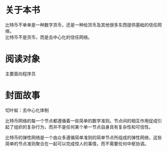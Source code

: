 # 关于本书
比特币不单单是一种数字货币，还是一种给货币及其他很多东西提供基础的信任网络。  
比特币不是货币，而是去中心化的信任网络。  

# 阅读对象
主要面向程序员  

# 封面故事
切叶蚁：去中心化体制  

比特币网络的每一个节点都遵循着一些简单的数学准则。节点间的相互作用促成引起了组织的复杂行为，而并不是任何某个单一节点自身具有复杂性和可信性。  

比特币的弹性网络是一个由众多遵循简单准则的简单节点所组成的弹性网络，这些简单的节点准则聚合在一起可以完成惊人的事情，而不需要任何中枢协调。  